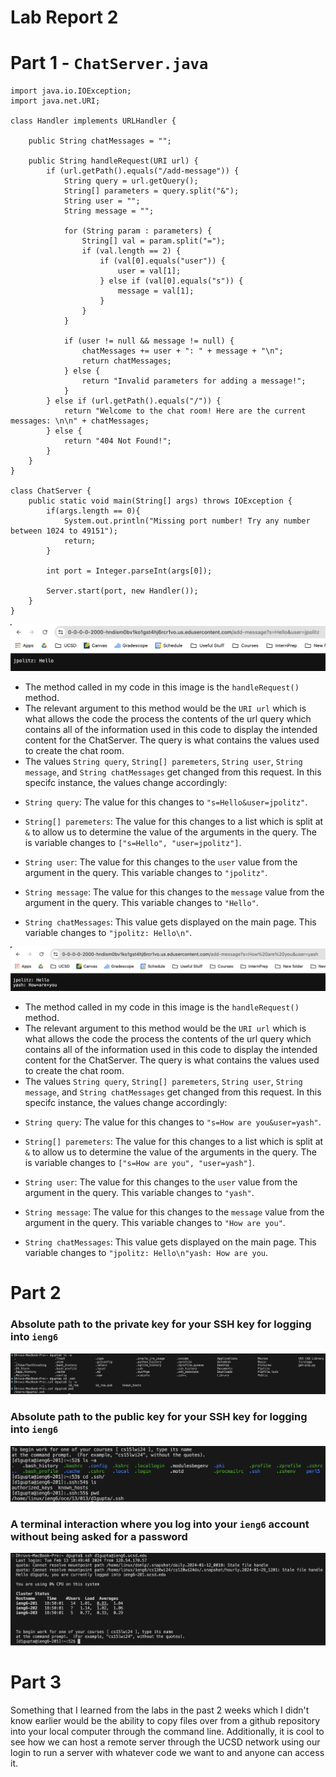 # Lab Report 2

# Part 1 - `ChatServer.java`

```
import java.io.IOException;
import java.net.URI;

class Handler implements URLHandler {
    
    public String chatMessages = "";

    public String handleRequest(URI url) {
        if (url.getPath().equals("/add-message")) {
            String query = url.getQuery();
            String[] parameters = query.split("&");
            String user = "";
            String message = "";

            for (String param : parameters) {
                String[] val = param.split("=");
                if (val.length == 2) {
                    if (val[0].equals("user")) {
                        user = val[1];
                    } else if (val[0].equals("s")) {
                        message = val[1];
                    }
                }
            }

            if (user != null && message != null) {
                chatMessages += user + ": " + message + "\n";
                return chatMessages;
            } else {
                return "Invalid parameters for adding a message!";
            }
        } else if (url.getPath().equals("/")) {
            return "Welcome to the chat room! Here are the current messages: \n\n" + chatMessages;
        } else {
            return "404 Not Found!";
        }
    }
}

class ChatServer {
    public static void main(String[] args) throws IOException {
        if(args.length == 0){
            System.out.println("Missing port number! Try any number between 1024 to 49151");
            return;
        }

        int port = Integer.parseInt(args[0]);

        Server.start(port, new Handler());
    }
}
```  
  
  
![Image](lab2pic1.png)  
- The method called in my code in this image is the `handleRequest()` method.
- The relevant argument to this method would be the `URI url` which is what allows the code the process the contents of the url query which contains all of the information used in this code to display the intended content for the ChatServer. The query is what contains the values used to create the chat room.
- The values `String query`, `String[] paremeters`, `String user`, `String message`, and `String chatMessages` get changed from this request. In this specifc instance, the values change accordingly:

* `String query`: The value for this changes to `"s=Hello&user=jpolitz"`.
  
* `String[] paremeters`: The value for this changes to a list which is split at `&` to allow us to determine the value of the arguments in the query. The is variable changes to `["s=Hello", "user=jpolitz"]`.
  
* `String user`: The value for this changes to the `user` value from the argument in the query. This variable changes to `"jpolitz"`.
  
* `String message`: The value for this changes to the `message` value from the argument in the query. This variable changes to `"Hello"`.
  
* `String chatMessages`: This value gets displayed on the main page. This variable changes to `"jpolitz: Hello\n"`. 
  
  
![Image](lab2pic2.png)  
- The method called in my code in this image is the `handleRequest()` method.
- The relevant argument to this method would be the `URI url` which is what allows the code the process the contents of the url query which contains all of the information used in this code to display the intended content for the ChatServer. The query is what contains the values used to create the chat room. 
- The values `String query`, `String[] paremeters`, `String user`, `String message`, and `String chatMessages` get changed from this request. In this specifc instance, the values change accordingly:

* `String query`: The value for this changes to `"s=How are you&user=yash"`.
  
* `String[] paremeters`: The value for this changes to a list which is split at `&` to allow us to determine the value of the arguments in the query. The is variable changes to `["s=How are you", "user=yash"]`.

* `String user`: The value for this changes to the `user` value from the argument in the query. This variable changes to `"yash"`.
  
* `String message`: The value for this changes to the `message` value from the argument in the query. This variable changes to `"How are you"`.
  
* `String chatMessages`: This value gets displayed on the main page. This variable changes to `"jpolitz: Hello\n"yash: How are you`. 
  
# Part 2

### Absolute path to the private key for your SSH key for logging into `ieng6`
![Image](lab2part2-1.png) 


### Absolute path to the public key for your SSH key for logging into `ieng6`
![Image](lab2part2-2.png) 


### A terminal interaction where you log into your `ieng6` account without being asked for a password 
![Image](lab2part2-3.png)  

  
# Part 3

Something that I learned from the labs in the past 2 weeks which I didn't know earlier would be the ability to copy files over from a github repository into your local computer through the command line. Additionally, it is cool to see how we can host a remote server through the UCSD network using our login to run a server with whatever code we want to and anyone can access it. 


